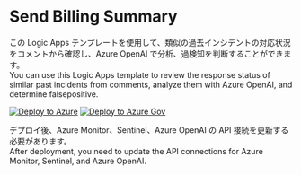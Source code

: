 # Send Billing Summary
この Logic Apps テンプレートを使用して、類似の過去インシデントの対応状況をコメントから確認し、Azure OpenAI で分析、過検知を判断することができます。  
You can use this Logic Apps template to review the response status of similar past incidents from comments, analyze them with Azure OpenAI, and determine falsepositive.


[![Deploy to Azure](https://aka.ms/deploytoazurebutton)](https://portal.azure.com/#create/Microsoft.Template/uri/https%3A%2F%2Fraw.githubusercontent.com%2Fkatsato-ms%2FMicrosoft%2Fmain%2FLogic%2520Apps%2FSend-BillingSummary%2Fazuredeploy.json)
[![Deploy to Azure Gov](https://aka.ms/deploytoazuregovbutton)](https://portal.azure.us/#create/Microsoft.Template/uri/https%3A%2F%2Fraw.githubusercontent.com%2Fkatsato-ms%2FMicrosoft%2Fmain%2FLogic%2520Apps%2FSend-BillingSummary%2Fazuredeploy.json)
  
デプロイ後、Azure Monitor、Sentinel、Azure OpenAI の API 接続を更新する必要があります。  
After deployment, you need to update the API connections for Azure Monitor, Sentinel, and Azure OpenAI. 

